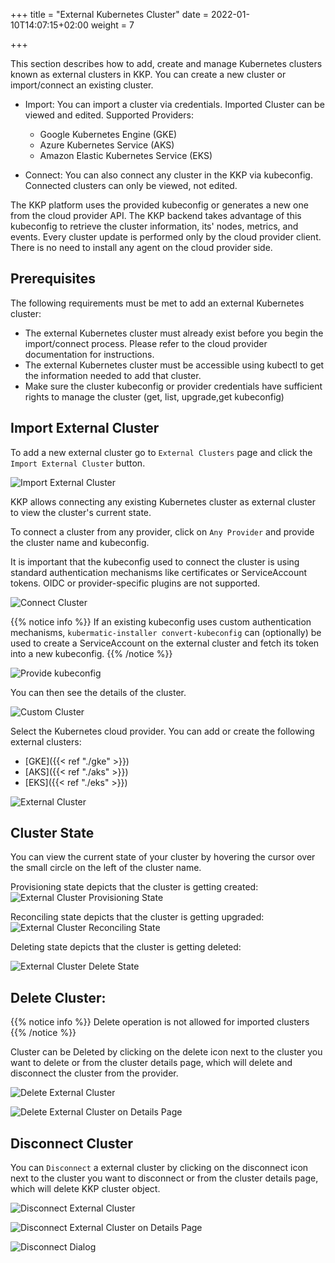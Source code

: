 +++
title = "External Kubernetes Cluster"
date = 2022-01-10T14:07:15+02:00
weight = 7

+++

This section describes how to add, create and manage Kubernetes clusters known as external clusters in KKP.
You can create a new cluster or import/connect an existing cluster.
- Import: You can import a cluster via credentials. Imported Cluster can be viewed and edited. 
  Supported Providers:
  - Google Kubernetes Engine (GKE)
  - Azure Kubernetes Service (AKS)
  - Amazon Elastic Kubernetes Service (EKS) 

- Connect: You can also connect any cluster in the KKP via kubeconfig. Connected clusters can only be viewed, not edited.

The KKP platform uses the provided kubeconfig or generates a new one from the cloud provider API.
The KKP backend takes advantage of this kubeconfig to retrieve the cluster information, its' nodes, metrics, and events.
Every cluster update is performed only by the cloud provider client. There is no need to install any agent on the cloud provider side.

## Prerequisites

The following requirements must be met to add an external Kubernetes cluster:
 - The external Kubernetes cluster must already exist before you begin the import/connect process. Please refer to the cloud provider documentation for instructions.
 - The external Kubernetes cluster must be accessible using kubectl to get the information needed to add that cluster.
 - Make sure the cluster kubeconfig or provider credentials have sufficient rights to manage the cluster (get, list, upgrade,get kubeconfig)

## Import External Cluster

To add a new external cluster go to `External Clusters` page and click the `Import External Cluster` button.

![Import External Cluster](/img/kubermatic/master/tutorials/external_clusters/add_external_cluster.png "Import External Cluster")


KKP allows connecting any existing Kubernetes cluster as external cluster to view the cluster's current state. 

To connect a cluster from any provider, click on `Any Provider` and provide the cluster name and kubeconfig. 

It is important that the kubeconfig used to connect the cluster is using standard authentication mechanisms like certificates or ServiceAccount tokens. OIDC or provider-specific plugins are not supported.

![Connect Cluster](/img/kubermatic/master/tutorials/external_clusters/connect.png "Connect Cluster")

{{% notice info %}}
If an existing kubeconfig uses custom authentication mechanisms, `kubermatic-installer convert-kubeconfig` can (optionally) be used to create a ServiceAccount on the external cluster and fetch its token into a new kubeconfig.
{{% /notice %}}

![Provide kubeconfig](/img/kubermatic/master/tutorials/external_clusters/custom_cluster_credentials.png "Provide kubeconfig")

You can then see the details of the cluster.

![Custom Cluster](/img/kubermatic/master/tutorials/external_clusters/bringyourown.png "BringYourOwn Cluster")

Select the Kubernetes cloud provider. You can add or create the following external clusters:

  - [GKE]({{< ref "./gke" >}})
  - [AKS]({{< ref "./aks" >}})
  - [EKS]({{< ref "./eks" >}})

![External Cluster](/img/kubermatic/master/tutorials/external_clusters/externalcluster_list.png "External Cluster")

## Cluster State

You can view the current state of your cluster by hovering the cursor over the small circle on the left of the cluster name.

Provisioning state depicts that the cluster is getting created:
![External Cluster Provisioning State](/img/kubermatic/master/tutorials/external_clusters/provisioning_status.png "External Cluster Provisioning State")

Reconciling state depicts that the cluster is getting upgraded:
![External Cluster Reconciling State](/img/kubermatic/master/tutorials/external_clusters/reconciling_status.png "External Cluster Reconciling State")

Deleting state depicts that the cluster is getting deleted:

![External Cluster Delete State](/img/kubermatic/master/tutorials/external_clusters/aks_deleting.png "External Cluster Delete State")

## Delete Cluster:

{{% notice info %}}
Delete operation is not allowed for imported clusters
{{% /notice %}}

Cluster can be  Deleted by clicking on the delete icon next to the cluster you want to delete or from the cluster details page, which will delete and disconnect the cluster from the provider.

![Delete External Cluster](/img/kubermatic/master/tutorials/external_clusters/delete_externalcluster.png "Delete External Cluster")

![Delete External Cluster on Details Page](/img/kubermatic/master/tutorials/external_clusters/delete_disconnect_page.png "Delete External Cluster on Details Page")

## Disconnect Cluster

You can `Disconnect` a external cluster by clicking on the disconnect icon next to the cluster you want to disconnect or from the cluster details page, which will delete KKP cluster object.

![Disconnect External Cluster](/img/kubermatic/master/tutorials/external_clusters/disconnect_externalcluster.png "Disconnect External Cluster")

![Disconnect External Cluster on Details Page](/img/kubermatic/master/tutorials/external_clusters/delete_disconnect_page.png "Disconnect External Cluster on Details Page")

![Disconnect Dialog](/img/kubermatic/master/tutorials/external_clusters/disconnect.png "Disconnect Dialog")
